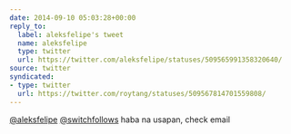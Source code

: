 ```yaml
---
date: 2014-09-10 05:03:28+00:00
reply_to:
  label: aleksfelipe's tweet
  name: aleksfelipe
  type: twitter
  url: https://twitter.com/aleksfelipe/statuses/509565991358320640/
source: twitter
syndicated:
- type: twitter
  url: https://twitter.com/roytang/statuses/509567814701559808/
---
```


[@aleksfelipe](https://twitter.com/aleksfelipe/) [@switchfollows](https://twitter.com/switchfollows/) haba na usapan, check email